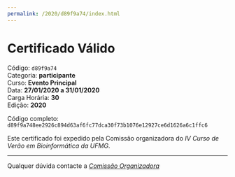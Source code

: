```yaml
---
permalink: /2020/d89f9a74/index.html
---
```


# Certificado Válido

Código: `d89f9a74`<br>
Categoria: **participante**<br>
Curso: **Evento Principal**<br>
Data: **27/01/2020 a 31/01/2020**<br>
Carga Horária: **30**<br>
Edição: **2020**<br>


Código completo: `d89f9a748ee2926c894d63af6fc77dca30f73b1076e12927ce6d1626a6c1ffc6`


Este certificado foi expedido pela Comissão organizadora do *IV Curso de Verão em Bioinformática da UFMG*.

----

Qualquer dúvida contacte a [_Comissão Organizadora_](<mailto:cursobioinfoufmg@gmail.com$subject=[Certificados]>)

